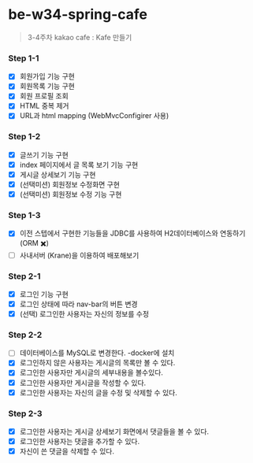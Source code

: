 # be-w34-spring-cafe
> 3-4주차 kakao cafe : Kafe 만들기

### Step 1-1
- [X] 회원가입 기능 구현
- [X] 회원목록 기능 구현
- [X] 회원 프로필 조회
- [X] HTML 중복 제거
- [X] URL과 html mapping (WebMvcConfigirer 사용)

### Step 1-2
- [X] 글쓰기 기능 구현
- [X] index 페이지에서 글 목록 보기 기능 구현
- [X] 게시글 상세보기 기능 구현
- [X] (선택미션) 회원정보 수정화면 구현
- [X] (선택미션) 회원정보 수정 기능 구현

### Step 1-3
- [X] 이전 스텝에서 구현한 기능들을 JDBC를 사용하여 H2데이터베이스와 연동하기(ORM ✖️)
- [ ] 사내서버 (Krane)을 이용하여 배포해보기

### Step 2-1
- [X] 로그인 기능 구현
- [X] 로그인 상태에 따라 nav-bar의 버튼 변경
- [X] (선택) 로그인한 사용자는 자신의 정보를 수정

### Step 2-2
- [ ] 데이터베이스를 MySQL로 변경한다. -docker에 설치
- [X] 로그인하지 않은 사용자는 게시글의 목록만 볼 수 있다.
- [X] 로그인한 사용자만 게시글의 세부내용을 볼수있다.
- [X] 로그인한 사용자만 게시글을 작성할 수 있다.
- [X] 로그인한 사용자는 자신의 글을 수정 및 삭제할 수 있다.

### Step 2-3
- [X] 로그인한 사용자는 게시글 상세보기 화면에서 댓글들을 볼 수 있다.
- [X] 로그인한 사용자는 댓글을 추가할 수 있다.
- [X] 자신이 쓴 댓글을 삭제할 수 있다.